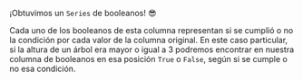 ¡Obtuvimos un `Series` de booleanos! :sunglasses:

Cada uno de los booleanos de esta columna representan si se cumplió o no la condición por cada valor de la columna original. En este caso particular, si la altura de un árbol era mayor o igual a 3 podremos encontrar en nuestra columna de booleanos en esa posición `True` o `False`, según si se cumple o no esa condición.
